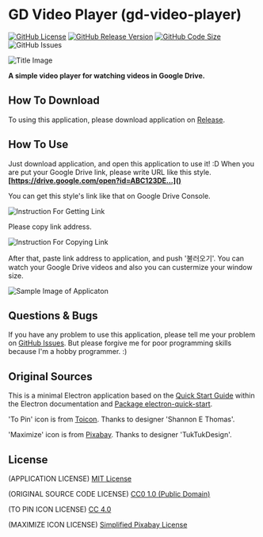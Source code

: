 # GD Video Player (gd-video-player)

[![GitHub License](https://img.shields.io/github/license/gomgom/gd-video-player)](https://github.com/gomgom/gd-video-player/blob/master/LICENSE)
[![GitHub Release Version](https://img.shields.io/github/v/release/gomgom/gd-video-player)](https://github.com/gomgom/gd-video-player/releases)
[![GitHub Code Size](https://img.shields.io/github/languages/code-size/gomgom/gd-video-player)]()
![GitHub Issues](https://img.shields.io/github/issues/gomgom/gd-video-player)

![Title Image](https://drive.google.com/uc?export=view&id=1YiLPXKPxJir82-zbWRO0MKs0AhN6Jb5T)

**A simple video player for watching videos in Google Drive.**

## How To Download

To using this application, please download application on [Release](https://github.com/gomgom/gd-video-player/releases).

## How To Use

Just download application, and open this application to use it! :D
When you are put your Google Drive link, please write URL like this style.
**[https://drive.google.com/open?id=ABC123DE…]()**

You can get this style's link like that on Google Drive Console.

![Instruction For Getting Link](https://drive.google.com/uc?export=view&id=1_2Hh8CsMeffuKAugwHpSMpXQeGQfMsIm)

Please copy link address.

![Instruction For Copying Link](https://drive.google.com/uc?export=view&id=1YQjDb-eMvpg-q9J0m4FWNBvKKHMpoPRG)

After that, paste link address to application, and push '불러오기'.
You can watch your Google Drive videos and also you can custermize your window size.

![Sample Image of Applicaton](https://drive.google.com/uc?export=view&id=17T94AWDEARFIjmF1i7zrD_cN6yyie4zO)


## Questions & Bugs

If you have any problem to use this application, please tell me your problem on [GitHub Issues](https://github.com/gomgom/gd-video-player/issues). But please forgive me for poor programming skills because I'm a hobby programmer. :)


## Original Sources

This is a minimal Electron application based on the [Quick Start Guide](https://electronjs.org/docs/tutorial/quick-start) within the Electron documentation and [Package electron-quick-start](https://github.com/electron/electron-quick-start).

'To Pin' icon is from [Toicon](https://www.toicon.com/icons/lines-and-angles_pin). Thanks to designer 'Shannon E Thomas'.

'Maximize' icon is from [Pixabay](https://pixabay.com/ko/illustrations/%EC%9D%91%EC%9A%A9-%ED%94%84%EB%A1%9C%EA%B7%B8%EB%9E%A8-%ED%99%94%EC%82%B4-%EB%92%A4%EB%A1%9C-1646221/). Thanks to designer 'TukTukDesign'.

## License

(APPLICATION LICENSE)
[MIT License](LICENSE)

(ORIGINAL SOURCE CODE LICENSE)
[CC0 1.0 (Public Domain)](https://creativecommons.org/publicdomain/zero/1.0/deed.en)

(TO PIN ICON LICENSE)
[CC 4.0](https://www.toicon.com/license)

(MAXIMIZE ICON LICENSE)
[Simplified Pixabay License](https://pixabay.com/ko/service/license/)